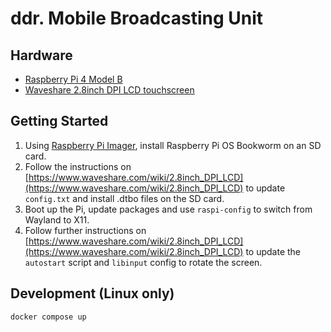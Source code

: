 # ddr. Mobile Broadcasting Unit

## Hardware

- [Raspberry Pi 4 Model B](https://www.raspberrypi.com/products/raspberry-pi-4-model-b/)
- [Waveshare 2.8inch DPI LCD touchscreen](https://www.waveshare.com/wiki/2.8inch_DPI_LCD#Rotation_.28Working_with_Raspberry_Pi.29)

## Getting Started

1. Using [Raspberry Pi Imager](https://www.raspberrypi.com/software/), install Raspberry Pi OS Bookworm on an SD card.
2. Follow the instructions on [https://www.waveshare.com/wiki/2.8inch_DPI_LCD](https://www.waveshare.com/wiki/2.8inch_DPI_LCD) to update `config.txt` and install .dtbo files on the SD card.
3. Boot up the Pi, update packages and use `raspi-config` to switch from Wayland to X11.
4. Follow further instructions on [https://www.waveshare.com/wiki/2.8inch_DPI_LCD](https://www.waveshare.com/wiki/2.8inch_DPI_LCD) to update the `autostart` script and `libinput` config to rotate the screen.

## Development (Linux only)

```
docker compose up
```
